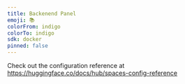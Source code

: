 ```yaml
---
title: Backenend Panel
emoji: 📚
colorFrom: indigo
colorTo: indigo
sdk: docker
pinned: false
---
```


Check out the configuration reference at https://huggingface.co/docs/hub/spaces-config-reference
